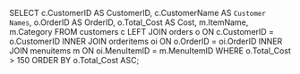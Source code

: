 SELECT 
c.CustomerID AS CustomerID, 
c.CustomerName AS `Customer Names`, 
o.OrderID AS OrderID, 
o.Total_Cost AS Cost,
m.ItemName, 
m.Category 
FROM customers c
LEFT JOIN orders o ON c.CustomerID = o.CustomerID
INNER JOIN orderitems oi ON o.OrderID = oi.OrderID
INNER JOIN menuitems m ON oi.MenuItemID = m.MenuItemID
WHERE o.Total_Cost > 150
ORDER BY o.Total_Cost ASC;